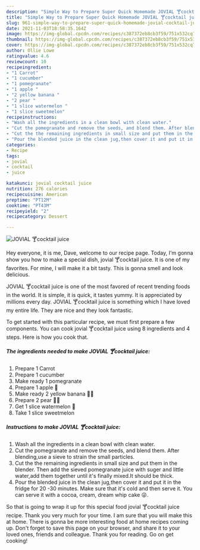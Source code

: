 ```yaml
---
description: "Simple Way to Prepare Super Quick Homemade JOVIAL 🍸cocktail juice"
title: "Simple Way to Prepare Super Quick Homemade JOVIAL 🍸cocktail juice"
slug: 961-simple-way-to-prepare-super-quick-homemade-jovial-cocktail-juice
date: 2021-11-03T18:58:35.164Z
image: https://img-global.cpcdn.com/recipes/c387372eb8cb3f59/751x532cq70/jovial-🍸cocktail-juice-recipe-main-photo.jpg
thumbnail: https://img-global.cpcdn.com/recipes/c387372eb8cb3f59/751x532cq70/jovial-🍸cocktail-juice-recipe-main-photo.jpg
cover: https://img-global.cpcdn.com/recipes/c387372eb8cb3f59/751x532cq70/jovial-🍸cocktail-juice-recipe-main-photo.jpg
author: Ollie Lowe
ratingvalue: 4.6
reviewcount: 10
recipeingredient:
- "1 Carrot"
- "1 cucumber"
- "1 pomegranate"
- "1 apple "
- "2 yellow banana "
- "2 pear "
- "1 slice watermelon "
- "1 slice sweetmelon"
recipeinstructions:
- "Wash all the ingredients in a clean bowl with clean water."
- "Cut the pomegranate and remove the seeds, and blend them. After blending,use a sieve to strain the small particles."
- "Cut the the remaining ingredients in small size and put them in the blender. Then add the sieved pomegranate juice with suger and little water,add them together until it&#39;s finally mixed.It should be thick."
- "Pour the blended juice in the clean jug,then cover it and put it in the fridge for 20 -30 minutes. Make sure that it&#39;s cold and then serve it. You can serve it with a cocoa, cream, dream whip cake 😜."
categories:
- Recipe
tags:
- jovial
- cocktail
- juice

katakunci: jovial cocktail juice 
nutrition: 276 calories
recipecuisine: American
preptime: "PT12M"
cooktime: "PT43M"
recipeyield: "2"
recipecategory: Dessert

---
```



![JOVIAL 🍸cocktail juice](https://img-global.cpcdn.com/recipes/c387372eb8cb3f59/751x532cq70/jovial-🍸cocktail-juice-recipe-main-photo.jpg)

Hey everyone, it is me, Dave, welcome to our recipe page. Today, I'm gonna show you how to make a special dish, jovial 🍸cocktail juice. It is one of my favorites. For mine, I will make it a bit tasty. This is gonna smell and look delicious.

JOVIAL 🍸cocktail juice is one of the most favored of recent trending foods in the world. It is simple, it is quick, it tastes yummy. It is appreciated by millions every day. JOVIAL 🍸cocktail juice is something which I have loved my entire life. They are nice and they look fantastic.




To get started with this particular recipe, we must first prepare a few components. You can cook jovial 🍸cocktail juice using 8 ingredients and 4 steps. Here is how you cook that.

<!--inarticleads1-->

##### The ingredients needed to make JOVIAL 🍸cocktail juice:

1. Prepare 1 Carrot
1. Prepare 1 cucumber
1. Make ready 1 pomegranate
1. Prepare 1 apple 🍎
1. Make ready 2 yellow banana 🍌🍌
1. Prepare 2 pear 🍐🍐
1. Get 1 slice watermelon 🍉
1. Take 1 slice sweetmelon




<!--inarticleads2-->

##### Instructions to make JOVIAL 🍸cocktail juice:

1. Wash all the ingredients in a clean bowl with clean water.
1. Cut the pomegranate and remove the seeds, and blend them. After blending,use a sieve to strain the small particles.
1. Cut the the remaining ingredients in small size and put them in the blender. Then add the sieved pomegranate juice with suger and little water,add them together until it&#39;s finally mixed.It should be thick.
1. Pour the blended juice in the clean jug,then cover it and put it in the fridge for 20 -30 minutes. Make sure that it&#39;s cold and then serve it. You can serve it with a cocoa, cream, dream whip cake 😜.




So that is going to wrap it up for this special food jovial 🍸cocktail juice recipe. Thank you very much for your time. I am sure that you will make this at home. There is gonna be more interesting food at home recipes coming up. Don't forget to save this page on your browser, and share it to your loved ones, friends and colleague. Thank you for reading. Go on get cooking!

